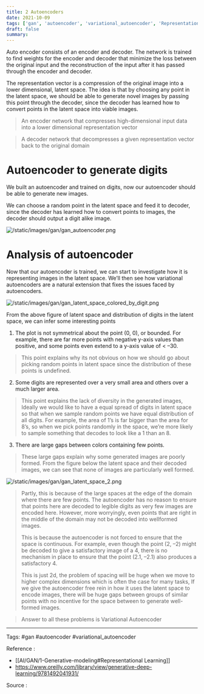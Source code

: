 ```yaml
---
title: 2 Autoencoders
date: 2021-10-09
tags: ['gan', 'autoencoder', 'variational_autoencoder', 'Representational']
draft: false
summary: 
---
```

Auto encoder consists of an encoder and decoder. The network is trained to find weights for the encoder and decoder that minimize the loss between the original input and the reconstruction of the input after it has passed through the encoder and decoder. 

The representation vector is a compression of the original image into a lower dimensional, latent space. The idea is that by choosing any point in the latent space, we should be able to generate novel images by passing this point through the decoder, since the decoder has learned how to convert points in the latent space into viable images.

>An encoder network that compresses high-dimensional input data into a lower dimensional 	representation vector

>A decoder network that decompresses a given representation vector back to the original domain

# Autoencoder to generate digits 

We built an autoencoder and trained on digits, now our autoencoder should be able to generate new images. 

We can choose a random point in the latent space and feed it to decoder, since the decoder has learned how to convert points to images, the decoder should output a digit alike image. 


![/static/images/gan/gan_autoencoder.png](/static/images/gan/gan_autoencoder.png)


# Analysis of autoencoder

Now that our autoencoder is trained, we can start to investigate how it is representing images in the latent space. We’ll then see how variational autoencoders are a natural extension that fixes the issues faced by autoencoders.


![/static/images/gan/gan_latent_space_colored_by_digit.png](/static/images/gan/gan_latent_space_colored_by_digit.png)



From the above figure of latent space and distribution of digits in the latent space, we can infer some interesting points 

1. The plot is not symmetrical about the point (0, 0), or bounded. For example, there are far more points with negative y-axis values than positive, and some points even extend to a y-axis value of < –30.

>This point explains why its not obvious on how we should go about picking random points in latent space since the distribution of these points is undefined. 

2. Some digits are represented over a very small area and others over a much larger area.

>This point explains the lack of diversity in the generated images, Ideally we would like to have a equal spread of digits in latent space so that when we sample random points we have equal distribution of all digits. For example, the area of 1’s is far bigger than the area for 8’s, so when we pick points randomly in the space, we’re more likely to sample something that decodes to look like a 1 than an 8.
		
3. There are large gaps between colors containing few points. 

>These large gaps explain why some generated images are poorly formed. From the figure below the latent space and their decoded images, we can see that none of images are particularly well formed. 
		

![/static/images/gan/gan_latent_space_2.png](/static/images/gan/gan_latent_space_2.png)


>Partly, this is because of the large spaces at the edge of the domain where there are few points. The autoencoder has no reason to ensure that points here are decoded to legible digits as very few images are encoded here. However, more worryingly, even points that are right in the middle of the domain may not be decoded into wellformed images. 
>
>This is because the autoencoder is not forced to ensure that the space is continuous. For example, even though the point (2, –2) might be decoded to give a satisfactory image of a 4, there is no mechanism in place to ensure that the point (2.1, –2.1) also produces a satisfactory 4.
>
>This is just 2d, the problem of spacing will be huge when we move to higher complex dimensions which is often the case for many tasks, If we give the autoencoder free rein in how it uses the latent space to encode images, there will be huge gaps between groups of similar points with no incentive for the space between to generate well-formed images.

>Answer to all these problems is Variational Autoencoder 

		
---
Tags:
#gan
#autoencoder 
#variational_autoencoder

Reference : 
- [[AI/GAN/1-Generative-modeling#Representational Learning]]
- https://www.oreilly.com/library/view/generative-deep-learning/9781492041931/

Source : 

